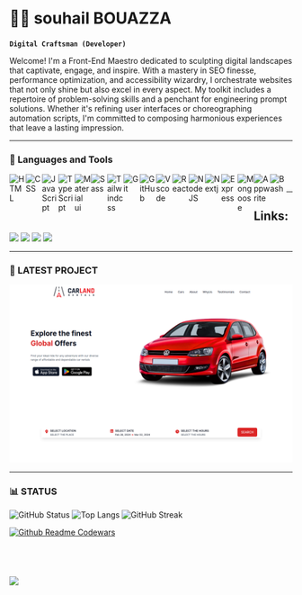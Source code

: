 # 🏄‍♂️ souhail BOUAZZA

**`Digital Craftsman (Developer)`**

Welcome! I'm a Front-End Maestro dedicated to sculpting digital landscapes that captivate, engage, and inspire. With a mastery in SEO finesse, performance optimization, and accessibility wizardry, I orchestrate websites that not only shine but also excel in every aspect. My toolkit includes a repertoire of problem-solving skills and a penchant for engineering prompt solutions. Whether it's refining user interfaces or choreographing automation scripts, I'm committed to composing harmonious experiences that leave a lasting impression. 




---

### 🧰 Languages and Tools
          
          
          
          
<img align="left" alt="HTML" width="29px" src="https://cdn.jsdelivr.net/gh/devicons/devicon/icons/html5/html5-plain.svg" />
<img align="left" alt="CSS" width="29px" src="https://cdn.jsdelivr.net/gh/devicons/devicon/icons/css3/css3-plain.svg" />
<img align="left" alt="JavaScript" width="29px" src="https://cdn.jsdelivr.net/gh/devicons/devicon/icons/javascript/javascript-plain.svg" />
<img align="left" alt="TypeScript" width="29px" src="https://cdn.jsdelivr.net/gh/devicons/devicon/icons/typescript/typescript-plain.svg" />
<img align="left" alt="Material ui" width="29px" src="https://cdn.jsdelivr.net/gh/devicons/devicon@latest/icons/materialui/materialui-plain.svg"  />
<img align="left" alt="Sass" width="29px" src="https://cdn.jsdelivr.net/gh/devicons/devicon@latest/icons/sass/sass-original.svg" />
<img align="left" alt="Tailwindcss" width="29px" src="https://cdn.jsdelivr.net/gh/devicons/devicon@latest/icons/tailwindcss/tailwindcss-original.svg"  />
<img align="left" alt="Git" width="29px" src="https://cdn.jsdelivr.net/gh/devicons/devicon/icons/git/git-original.svg" />
<img align="left" alt="GitHub" width="29px" src="https://cdn.jsdelivr.net/gh/devicons/devicon/icons/github/github-original.svg" />
<img align="left" alt="Vscode" width="29px" src="https://cdn.jsdelivr.net/gh/devicons/devicon@latest/icons/vscode/vscode-original.svg" />
<img align="left" alt="React" width="29px" src="https://cdn.jsdelivr.net/gh/devicons/devicon/icons/react/react-original.svg" />
<img align="left" alt="NodeJS" width="29px" src="https://cdn.jsdelivr.net/gh/devicons/devicon/icons/nodejs/nodejs-original.svg" />
<img align="left" alt="Nextj" width="29px" src="https://cdn.jsdelivr.net/gh/devicons/devicon@latest/icons/nextjs/nextjs-original.svg"/>
<img align="left" alt="Express" width="29px" src="https://cdn.jsdelivr.net/gh/devicons/devicon@latest/icons/express/express-original.svg"  />
<img align="left" alt="Mongoose" width="29px" src="https://cdn.jsdelivr.net/gh/devicons/devicon@latest/icons/mongoose/mongoose-original.svg"  />
<img align="left" alt="Appwrite" width="29px" src="https://cdn.jsdelivr.net/gh/devicons/devicon@latest/icons/appwrite/appwrite-original.svg" />
<img align="left" alt="Bash" width="29px" src="https://cdn.jsdelivr.net/gh/devicons/devicon/icons/bash/bash-original.svg" />
<br/>


---

## Links:

<div> 
          
<a href="https://shadow-portfolio-blue.vercel.app/" target="_blank"><img src="https://img.shields.io/badge/PORTFOLIO-000000?style=for-the-badge&logo=About.me&logoColor=white"  target="_blank"></a>
<a href="https://www.linkedin.com/in/souhail-bouazza-4a71042a7/" target="_blank" ><img src="https://img.shields.io/badge/-LinkedIn-%230077B5?style=for-the-badge&logo=linkedin&logoColor=white"  target="_blank"></a> 
<a href="https://twitter.com/Shadow_Knight_3" target="_blank"><img src="https://img.shields.io/badge/-Twitter-%231DA1F2?style=for-the-badge&logo=twitter&logoColor=white"  target="_blank"></a>
<a href="https://www.codewars.com/users/MasterSouhail"  target="_blank"><img src="https://img.shields.io/badge/Codewars-B1361E?style=for-the-badge&logo=Codewars&logoColor=white"></a>
          
</div>
          
---
          
### 🚀 LATEST PROJECT
<a href="https://github.com/SouhailM07/car-rent-red" target="_blank">
<img src="https://github.com/SouhailM07/car-rent-red/blob/main/public/car-rent-red-preview.png?raw=true"/>
</a>
<br/>
<!--
<a href="https://github.com/SouhailM07/elecar-website">
<img align="left" alt="preview" width="00%" style="padding-right:10px;" src="https://github.com/SouhailM07/SouhailM07/blob/main/preview.png" />
</a>
-->


---
### 📊 STATUS
![GitHub Status](https://github-readme-stats.vercel.app/api?username=SouhailM07&show_icons=false&theme=blue-green&hiding_specific_stats) 
![Top Langs](https://github-readme-stats.vercel.app/api/top-langs/?username=SouhailM07&layout=compact&theme=blue-green)
![GitHub Streak](https://streak-stats.demolab.com?user=SouhailM07&theme=blue-green&hiding_radius=4.5)
<!-- ![GitHub Stats](https://github-readme-stats.vercel.app/api?username=SouhailM07&show_icons=true&theme=gruvbox) -->
[![Github Readme Codewars](https://codewars-stats-ignacio-cuadra.vercel.app/?username=MasterSouhail&theme=halloween)](https://github.com/ignacio-cuadra/github-readme-codewars)
 
 &nbsp;
 &nbsp;

#

<div>
 <img src='https://github-profile-trophy.vercel.app/?username=SouhailM07&theme=algolia&row=3&column=5&margin-w=15&margin-h=15'/>
</div>
<!--
<details>
 <summary><h3>👨‍💻 Shadow Coding Journey</h3></summary>
   I started my coding journey as a naive computer science student with a passion to learn everything I could about this programming world - code, unix, linux, theory. And all the while, teaching myself iOS development with a dream to build my own app, but that soon got overshadowed by my desire to excel in Java. A desire that landed me a full-stack software engineering job upon graduation. However, I had another desire I had been pursuing throughout this time - YouTube content creation. I eventually ended up quitting my software engineering job to pursue YouTube full-time, and that has been my focus ever since. But there's something that's always bothered me about my journey - abandoning my dream of building my own app to pursue the safe route, a job. Now I've already taken the leap away from that safety net into this uncomfortable, unexplored world that it being a creator. And it worked out, but again, it became comfortable. It's easier to create a video than go out on a ledge and build my own product. I do have to eat, at the end of the day, but I think it's time. It's time to get uncomfortable again. I have a burning desire to get back on the horse, and fulfill that dream younger me had of building my own app, my own product. And in order to do that, I'll be implmementing a few measures to streamline my YouTube content to focus more time on fulfilling that dream - a dream that I'll be ready to tackle in 2023 due to the measure I'm putting in place now until the end of 2022. Don't wait up, because I'm coming.
-->
<!-- [website]: https://shadow-portfolio-blue.vercel.app/ -->

